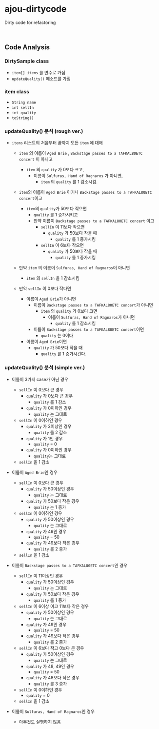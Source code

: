 # ajou-dirtycode
Dirty code for refactoring

<br>

## Code Analysis

### DirtySample class 

-  `item[] items` 를 변수로 가짐
- `updateQuality()` 메소드를 가짐 

### item class

- `String name`
- `int sellIn`
- `int quality`
- `toString()`

### updateQuality() 분석 (rough ver.)

  - `items` 리스트의 처음부터 끝까지 모든 `item` 에 대해
    - `item` 의 이름이 `Aged Brie` , `Backstage passes to a TAFKAL80ETC concert` 이 아니고
        - `item` 의 `quality` 가 0보다 크고,
            - 이름이 `Sulfuras, Hand of Ragnaros` 가 아니면,
                - `item` 의 `quality` 를 1 감소시킴.
    - `item`의 이름이  `Aged Brie` 이거나 `Backstage passes to a TAFKAL80ETC concert`이고
        - `item`의 `quality`가 50보다 작으면
            - `quality` 를 1 증가시키고
            - 만약 이름이 `Backstage passes to a TAFKAL80ETC concert` 이고
                - `sellIn` 이 11보다 작으면
                    - `quality` 가 50보다 작을 때
                        - `quality` 를 1 증가시킴
                - `sellIn` 이 6보다 작으면
                    - `quality` 가 50보다 작을 때
                        - `quality` 를 1 증가시킴        
        
    - 만약 `item` 의 이름이 `Sulfuras, Hand of Ragnaros`이 아니면
        - `item` 의 `sellIn` 을 1 감소시킴            
    
    - 만약 `sellIn` 이 0보다 작다면
        - 이름이 `Aged Brie`가 아니면
            - 이름이 `Backstage passes to a TAFKAL80ETC concert`가 아니면
                - `item` 의 `quality` 가 0보다 크면
                    - 이름이 `Sulfuras, Hand of Ragnaros`가 아니면
                        - `quality` 를 1 감소시킴
            - 이름이 `Backstage passes to a TAFKAL80ETC concert`이면
                - `quality` 는 0이다
        - 이름이 `Aged Brie`이면
            - `quality` 가 50보다 작을 때
                - `quality` 를 1 증가시킨다. 
                

### updateQuality() 분석 (simple ver.)

- 이름이 3가지 case가 아닌 경우
     - `sellIn` 이 0보다 큰 경우
          - `quality` 가 0보다 큰 경우
              - `quality` 를 1 감소
          - `quality` 가 0이하인 경우
              - `quality` 는 그대로
     - `sellIn` 이 0이하인 경우
          - `quality` 가 2이상인 경우
              - `quality` 를 2 감소
          - `quality` 가 1인 경우
              - `quality` = 0
          - `quality` 가 0이하인 경우
              - `quality`는 그대로
     - `sellIn` 을 1 감소
- 이름이 `Aged Brie`인 경우
     - `sellIn` 이 0보다 큰 경우
          - `quality` 가 50이상인 경우
              - `quality` 는 그대로
          - `quality` 가 50보다 작은 경우
              - `quality` 는 1 증가
     - `sellIn` 이 0이하인 경우
          - `quality` 가 50이상인 경우
              - `quality` 는 그대로
          - `quality` 가 49인 경우
              - `quality`  = 50
          - `quality` 가 49보다 작은 경우 
              - `quality` 를 2 증가
     - `sellIn` 을 1 감소
- 이름이 `Backstage passes to a TAFKAL80ETC concert`인 경우
     - `sellIn` 이 11이상인 경우
          - `quality` 가 50이상인 경우
              - `quality` 는 그대로
          - `quality` 가 50보다 작은 경우
              - `quality` 를 1 증가
     - `sellIn` 이 6이상 이고 11보다 작은 경우
          - `quality` 가 50이상인 경우
              - `quality` 는 그대로
          - `quality` 가 49인 경우 
              - `quality` = 50
          - `quality` 가 49보다 작은 경우
              - `quality` 를 2 증가
     - `sellIn` 이 6보다 작고 0보다 큰 경우
          - `quality` 가 50이상인 경우
              - `quality` 는 그대로
          - `quality` 가 48, 49인 경우
              - `quality`  = 50
          - `quality` 가 48보다 작은 경우
              - `quality` 를 3 증가
     - `sellIn` 이 0이하인 경우 
          - `quality`  = 0 
     - `sellIn` 을 1 감소

- 이름이 `Sulfuras, Hand of Ragnaros`인 경우 
     - 아무것도 실행하지 않음
